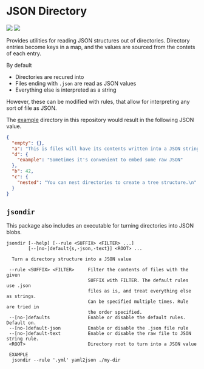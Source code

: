 # JSON Directory

[![](https://img.shields.io/hackage/v/json-directory.svg?colorB=%23999&label=json-directory)](http://hackage.haskell.org/package/json-directory)
[![](https://builds.sr.ht/~lukec/json-directory/commits/nix.yml.svg)](https://builds.sr.ht/~lukec/json-directory/commits/nix.yml)

Provides utilities for reading JSON structures out of directories. Directory
entries become keys in a map, and the values are sourced from the contets of
each entry.

By default

 * Directories are recured into
 * Files ending with `.json` are read as JSON values
 * Everything else is interpreted as a string

However, these can be modified with rules, that allow for interpreting
any sort of file as JSON.

The [example](./example) directory in this repository would result in
the following JSON value.

```json
{
  "empty": {},
  "a": "This is files will have its contents written into a JSON string.\n",
  "d": {
    "example": "Sometimes it's convenient to embed some raw JSON"
  },
  "b": 42,
  "c": {
    "nested": "You can nest directories to create a tree structure.\n"
  }
}
```

## `jsondir`

This package also includes an executable for turning directories into JSON
blobs.

```
jsondir [--help] [--rule <SUFFIX> <FILTER> ...]
        [--[no-]default{s,-json,-text}] <ROOT> ...

  Turn a directory structure into a JSON value

 --rule <SUFFIX> <FILTER>     Filter the contents of files with the given
                              SUFFIX with FILTER. The default rules use .json
                              files as is, and treat everything else as strings.
                              Can be specified multiple times. Rule are tried in
                              the order specified.
 --[no-]defaults              Enable or disable the default rules. Default on.
 --[no-]default-json          Enable or disable the .json file rule
 --[no-]default-text          Enable or disable the raw file to JSON string rule.
 <ROOT>                       Directory root to turn into a JSON value

 EXAMPLE
  jsondir --rule '.yml' yaml2json ./my-dir
```

